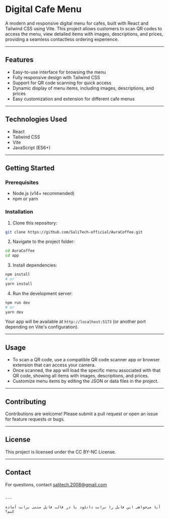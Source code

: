 # Digital Cafe Menu

A modern and responsive digital menu for cafes, built with React and Tailwind CSS using Vite. This project allows customers to scan QR codes to access the menu, view detailed items with images, descriptions, and prices, providing a seamless contactless ordering experience.

---

## Features

- Easy-to-use interface for browsing the menu
- Fully responsive design with Tailwind CSS
- Support for QR code scanning for quick access
- Dynamic display of menu items, including images, descriptions, and prices
- Easy customization and extension for different cafe menus

---

## Technologies Used

- React
- Tailwind CSS
- Vite
- JavaScript (ES6+)

---

## Getting Started

### Prerequisites

- Node.js (v14+ recommended)
- npm or yarn

### Installation

1. Clone this repository:
```bash
git clone https://github.com/SaliTech-official/AuraCoffee.git
```

2. Navigate to the project folder:
```bash
cd AuraCoffee
cd app
```

3. Install dependencies:
```bash
npm install
# or
yarn install
```

4. Run the development server:
```bash
npm run dev
# or
yarn dev
```

Your app will be available at `http://localhost:5173` (or another port depending on Vite's configuration).

---

## Usage

- To scan a QR code, use a compatible QR code scanner app or browser extension that can access your camera.
- Once scanned, the app will load the specific menu associated with that QR code, showing all items with images, descriptions, and prices.
- Customize menu items by editing the JSON or data files in the project.

---

## Contributing

Contributions are welcome! Please submit a pull request or open an issue for feature requests or bugs.

---

## License

This project is licensed under the CC BY-NC License.

---

## Contact

For questions, contact [salitech.2008@gmail.com](mailto:salitech.2008@gmail.com)
```

---

آیا می‌خواهی این فایل را برایت دانلود یا در قالب فایل متنی برایت آماده کنم؟
